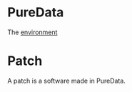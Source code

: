 # PureData

The [environment](http://www.puredata.org)

# Patch

A patch is a software made in PureData.

